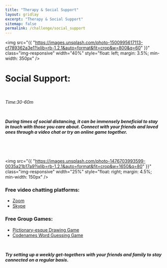 ```yaml
---
title: "Therapy & Social Support"
layout: gridlay
excerpt: "Therapy & Social Support"
sitemap: false
permalink: /challenge/social_support
---
```


<img src="{{ "https://images.unsplash.com/photo-1500995617113-cf789362a3e1?ixlib=rb-1.2.1&auto=format&fit=crop&w=800&q=60" }}" class="img-responsive" width="40%" style="float: left; margin: 3.5%; min-width: 350px" />


# Social Support: 

&nbsp;

*Time:30-60m*

&nbsp;

***During times of social distancing, it can be immensely beneficial to stay in touch with those you care about. Connect with your friends and loved ones through a video chat or try an online game together.***

&nbsp;
&nbsp;
&nbsp;

&nbsp;
&nbsp;
&nbsp;

<img src="{{ "https://images.unsplash.com/photo-1476703993599-0035a21b17a9?ixlib=rb-1.2.1&auto=format&fit=crop&w=1650&q=80" }}" class="img-responsive" width="25%" style="float: right; margin: 4.5%; min-width: 150px" />

### Free video chatting platforms:
- <a href="https://zoom.us/pricing" target="_blank">Zoom</a>
- <a href="https://www.skype.com/en/" target="_blank">Skype</a>

### Free Group Games:
- <a href="https://www.drawasaurus.org/" target="_blank">Pictionary-esque Drawing Game</a>
- <a href="https://codenames.game/" target="_blank">Codenames Word Guessing Game</a>

&nbsp;
&nbsp;

***Try setting up a weekly get-togethers with your friends and family to stay connected on a regular basis.***

&nbsp;
&nbsp;
